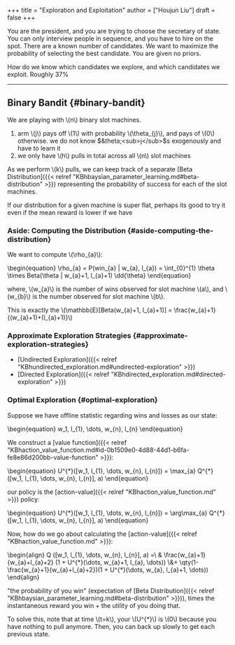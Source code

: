 +++
title = "Exploration and Exploitation"
author = ["Houjun Liu"]
draft = false
+++

You are the president, and you are trying to choose the secretary of state. You can only interview people in sequence, and you have to hire on the spot. There are a known number of candidates. We want to maximize the probability of selecting the best candidate. You are given no priors.

How do we know which candidates we explore, and which candidates we exploit. Roughly 37%

---


## Binary Bandit {#binary-bandit}

We are playing with \\(n\\) binary slot machines.

1.  arm \\(j\\) pays off \\(1\\) with probability \\(\theta\_{j}\\), and pays of \\(0\\) otherwise. we do not know $&theta;<sub>j</sub>$s exogenously and have to learn it
2.  we only have \\(h\\) pulls in total across all \\(n\\) slot machines

As we perform \\(k\\) pulls, we can keep track of a separate [Beta Distribution]({{< relref "KBhbaysian_parameter_learning.md#beta-distribution" >}}) representing the probability of success for each of the slot machines.

If our distribution for a given machine is super flat, perhaps its good to try it even if the mean reward is lower if we have


### Aside: Computing the Distribution {#aside-computing-the-distribution}

We want to compute \\(\rho\_{a}\\):

\begin{equation}
\rho\_{a} = P(win\_{a} | w\_{a}, l\_{a}) = \int\_{0}^{1} \theta \times Beta(\theta | w\_{a}+1, l\_{a}+1) \dd{\theta}
\end{equation}

where, \\(w\_{a}\\) is the number of wins observed for slot machine \\(a\\), and \\(w\_{b}\\) is the number observed for slot machine \\(b\\).

This is exactly the \\(\mathbb{E}[Beta(w\_{a}+1, l\_{a}+1)] = \frac{w\_{a}+1}{(w\_{a}+1)+(l\_{a}+1)}\\)


### Approximate Exploration Strategies {#approximate-exploration-strategies}

-   [Undirected Exploration]({{< relref "KBhundirected_exploration.md#undirected-exploration" >}})
-   [Directed Exploration]({{< relref "KBhdirected_exploration.md#directed-exploration" >}})


### Optimal Exploration {#optimal-exploration}

Suppose we have offline statistic regarding wins and losses as our state:

\begin{equation}
w\_1, l\_{1}, \dots, w\_{n},  l\_{n}
\end{equation}

We construct a [value function]({{< relref "KBhaction_value_function.md#id-0b1509e0-4d88-44d1-b6fa-fe8e86d200bb-value-function" >}}):

\begin{equation}
U^{\*}([w\_1, l\_{1}, \dots, w\_{n},  l\_{n}]) = \max\_{a} Q^{\*}([w\_1, l\_{1}, \dots, w\_{n}, l\_{n}], a)
\end{equation}

our policy is the [action-value]({{< relref "KBhaction_value_function.md" >}}) policy:

\begin{equation}
U^{\*}([w\_1, l\_{1}, \dots, w\_{n},  l\_{n}]) = \arg\max\_{a} Q^{\*}([w\_1, l\_{1}, \dots, w\_{n}, l\_{n}], a)
\end{equation}

Now, how do we go about calculating the [action-value]({{< relref "KBhaction_value_function.md" >}}):

\begin{align}
Q ([w\_1, l\_{1}, \dots, w\_{n}, l\_{n}], a) =\ & \frac{w\_{a}+1}{w\_{a}+l\_{a}+2} (1 + U^{\*}(\dots, w\_{a}+1, l\_{a}, \dots)) \\\&+ \qty(1-\frac{w\_{a}+1}{w\_{a}+l\_{a}+2})(1 + U^{\*}(\dots, w\_{a}, l\_{a}+1, \dots))
\end{align}

"the probability of you win" (expectation of [Beta Distribution]({{< relref "KBhbaysian_parameter_learning.md#beta-distribution" >}})), times the instantaneous reward you win + the utility of you doing that.

To solve this, note that at time \\(t=k\\), your \\(U^{\*}\\) is \\(0\\) because you have nothing to pull anymore. Then, you can back up slowly to get each previous state.
